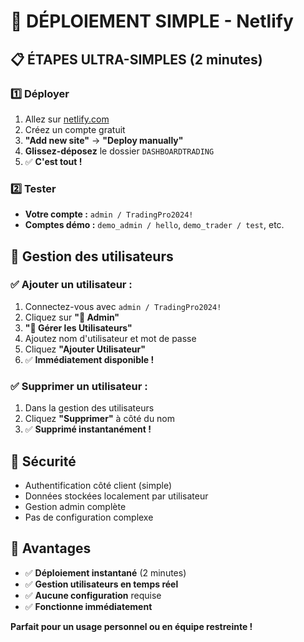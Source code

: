 # 🚀 DÉPLOIEMENT SIMPLE - Netlify

## 📋 ÉTAPES ULTRA-SIMPLES (2 minutes)

### 1️⃣ **Déployer**
1. Allez sur [netlify.com](https://netlify.com)
2. Créez un compte gratuit
3. **"Add new site"** → **"Deploy manually"**
4. **Glissez-déposez** le dossier `DASHBOARDTRADING`
5. ✅ **C'est tout !**

### 2️⃣ **Tester**
- **Votre compte :** `admin / TradingPro2024!`
- **Comptes démo :** `demo_admin / hello`, `demo_trader / test`, etc.

## 👥 **Gestion des utilisateurs**

### ✅ **Ajouter un utilisateur :**
1. Connectez-vous avec `admin / TradingPro2024!`
2. Cliquez sur **"🔧 Admin"**
3. **"👥 Gérer les Utilisateurs"**
4. Ajoutez nom d'utilisateur et mot de passe
5. Cliquez **"Ajouter Utilisateur"**
6. ✅ **Immédiatement disponible !**

### ✅ **Supprimer un utilisateur :**
1. Dans la gestion des utilisateurs
2. Cliquez **"Supprimer"** à côté du nom
3. ✅ **Supprimé instantanément !**

## 🔐 **Sécurité**
- Authentification côté client (simple)
- Données stockées localement par utilisateur
- Gestion admin complète
- Pas de configuration complexe

## 🎯 **Avantages**
- ✅ **Déploiement instantané** (2 minutes)
- ✅ **Gestion utilisateurs en temps réel**
- ✅ **Aucune configuration** requise
- ✅ **Fonctionne immédiatement**

**Parfait pour un usage personnel ou en équipe restreinte !**